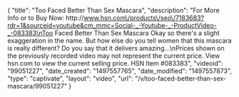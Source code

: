 {
    "title": "Too Faced Better Than Sex Mascara",
    "description": "For More Info or to Buy Now: http:\/\/www.hsn.com\/products\/seo\/7183683?rdr=1&sourceid=youtube&cm_mmc=Social-_-Youtube-_-ProductVideo-_-083383\nToo Faced Better Than Sex Mascara Okay  so there's a slight exaggeration in the name. But how else do you tell women that this mascara is really different? Do you say that it delivers amazing...\nPrices shown on the previously recorded video may not represent the current price.  View hsn.com to view the current selling price. HSN Item #083383",
    "videoid": "99051227",
    "date_created": "1497557765",
    "date_modified": "1497557873",
    "type": "captivate",
    "layout": "video",
    "url": "\/v\/too-faced-better-than-sex-mascara\/99051227"
}